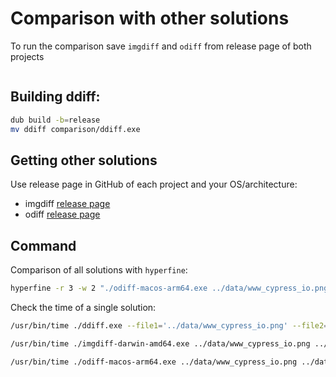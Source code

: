 # Comparison with other solutions

To run the comparison save `imgdiff` and `odiff` from release page of both projects

```bash
```

## Building ddiff:
```bash
dub build -b=release
mv ddiff comparison/ddiff.exe
```

## Getting other solutions
Use release page in GitHub of each project and your OS/architecture:

- imgdiff [release page](https://github.com/n7olkachev/imgdiff/releases/tag/v1.0.0)
- odiff [release page](https://github.com/dmtrKovalenko/odiff/releases)

## Command
Comparison of all solutions with `hyperfine`:
```bash
hyperfine -r 3 -w 2 "./odiff-macos-arm64.exe ../data/www_cypress_io.png ../data/www_cypress_io.png" "./ddiff.exe --file1='../data/www_cypress_io.png' --file2='../data/www_cypress_io.png'" "./imgdiff-darwin-amd64.exe ../data/www_cypress_io.png ../data/www_cypress_io.png"
```

Check the time of a single solution:
```bash
/usr/bin/time ./ddiff.exe --file1='../data/www_cypress_io.png' --file2='../data/www_cypress_io.png'
```

```bash
/usr/bin/time ./imgdiff-darwin-amd64.exe ../data/www_cypress_io.png ../data/www_cypress_io.png
```

```bash
/usr/bin/time ./odiff-macos-arm64.exe ../data/www_cypress_io.png ../data/www_cypress_io.png
```
